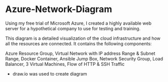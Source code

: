 # Azure-Network-Diagram
Using my free trial of Microsoft Azure, I created a highly available web server for a hypothetical company to use for testing and training. 

This diagram is a detailed visualization of the cloud infrastructure and how all the resources are connected. It contains the following components:

Azure Resource Group, Virtual Network with IP address Range & Subnet Range, Docker Container, Ansible Jump Box, Network Security Group, Load Balancer, 3 Virtual Machines, Flow of HTTP & SSH Traffic

* draw.io was used to create diagram
